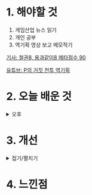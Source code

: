 
# 1. 해야할 것

1. 게임산업 뉴스 읽기 
2. 개인 공부  
3. 역기획 영상 보고 메모적기

[기사: 철권8, 용과같이8 메타점수 90](https://www.gamemeca.com/view.php?gid=1745280)

[유튜브: P의 거짓 전투 역기획](https://www.youtube.com/watch?v=Fgn3XWES6Vc)


# 2. 오늘 배운 것


<details>
<summary>오후</summary>


</details>




# 3. 개선


<details>
<summary>접기/펼치기</summary>


</details>



# 4. 느낀점


